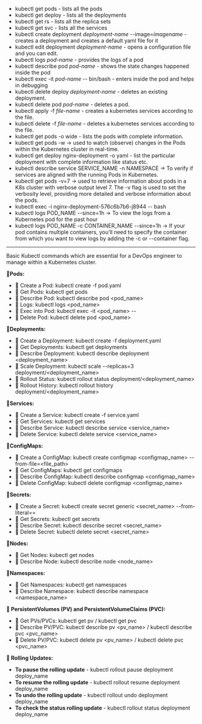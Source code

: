 - kubectl get pods - lists all the pods
- kubectl get deploy - lists all the deployments
- kubectl get rs - lists all the replica sets
- kubectl get svc - lists all the services
- kubectl create deployment *deployment-name* --image=*imagename* - creates a deployment and creates a default yaml file for it
- kubectl edit deployment *deployment-name* - opens a configuration file and you can edit.
- kubectl logs *pod-name* -  provides the logs of a pod
- kubectl describe pod *pod-name* - shows the state changes happened inside the pod
- kubectl exec -it *pod-name* -- bin/bash - enters inside the pod and helps in debugging
- kubectl delete deploy *deployment-name* - deletes an existing deployment.
- kubectl delete pod *pod-name* - deletes a pod.
- kubectl apply -f *file-name* - creates a kubernetes services according to the file.
- kubectl delete -f *file-name* - deletes a kubernetes services according to the file.
- kubectl get pods -o wide - lists the pods with complete information.
- kubectl get pods -w   -> used to watch (observe) changes in the Pods within the Kubernetes cluster in real-time.
- kubectl get deploy nginx-deployment -o yaml - list the particular deployment with complete information like status etc.
- kubectl describe service SERVICE_NAME -n NAMESPACE -> To verify if services are aligned with the running Pods in Kubernetes.
- kubectl get pods -v=7  -> used to retrieve information about pods in a K8s cluster with verbose output level 7. The -v flag is used to set the verbosity level, providing more detailed and verbose information about the pods.
- kubectl exec -i nginx-deployment-576c6b7b6-j8944 -- bash
- kubectl logs POD_NAME --since=1h  -> To view the logs from a Kubernetes pod for the past hour
-  kubectl logs POD_NAME -c CONTAINER_NAME --since=1h -> If your pod contains multiple containers, you'll need to specify the container from which you want to view logs by adding the -c or --container flag.

**********************************************************************************************************************************************************************************************************************

Basic Kubectl commands which are essential for a DevOps engineer to manage within a Kubernetes cluster.

**💠Pods:**

- 🔸 Create a Pod: kubectl create -f pod.yaml
- 🔸 Get Pods: kubectl get pods
- 🔸 Describe Pod: kubectl describe pod <pod_name>
- 🔸 Logs: kubectl logs <pod_name>
- 🔸 Exec into Pod: kubectl exec -it <pod_name> -- <command>
- 🔸 Delete Pod: kubectl delete pod <pod_name>

**💠Deployments:**

- 🔸 Create a Deployment: kubectl create -f deployment.yaml
- 🔸 Get Deployments: kubectl get deployments
- 🔸 Describe Deployment: kubectl describe deployment <deployment_name>
- 🔸 Scale Deployment: kubectl scale --replicas=3 deployment/<deployment_name>
- 🔸 Rollout Status: kubectl rollout status deployment/<deployment_name>
- 🔸 Rollout History: kubectl rollout history deployment/<deployment_name>

**💠Services:**

- 🔸 Create a Service: kubectl create -f service.yaml
- 🔸 Get Services: kubectl get services
- 🔸 Describe Service: kubectl describe service <service_name>
- 🔸 Delete Service: kubectl delete service <service_name>

**💠ConfigMaps:**

- 🔸 Create a ConfigMap: kubectl create configmap <configmap_name> --from-file=<file_path>
- 🔸 Get ConfigMaps: kubectl get configmaps
- 🔸 Describe ConfigMap: kubectl describe configmap <configmap_name>
- 🔸 Delete ConfigMap: kubectl delete configmap <configmap_name>

**💠Secrets:**

- 🔸 Create a Secret: kubectl create secret generic <secret_name> --from-literal=<key>=<value>
- 🔸 Get Secrets: kubectl get secrets
- 🔸 Describe Secret: kubectl describe secret <secret_name>
- 🔸 Delete Secret: kubectl delete secret <secret_name>

**💠Nodes:**

- 🔸 Get Nodes: kubectl get nodes
- 🔸 Describe Node: kubectl describe node <node_name>

**💠Namespaces:**

- 🔸 Get Namespaces: kubectl get namespaces
- 🔸 Describe Namespace: kubectl describe namespace <namespace_name>

**💠 PersistentVolumes (PV) and PersistentVolumeClaims (PVC):**

- 🔸 Get PVs/PVCs: kubectl get pv / kubectl get pvc
- 🔸 Describe PV/PVC: kubectl describe pv <pv_name> / kubectl describe pvc <pvc_name>
- 🔸 Delete PV/PVC: kubectl delete pv <pv_name> / kubectl delete pvc <pvc_name>

**💠 Rolling Updates:**

- **To pause the rolling update** - kubectl rollout pause deployment deploy_name
- **To resume the rolling update** - kubectl rollout resume deployment deploy_name
- **To undo the rolling update** - kubectl rollout undo deployment deploy_name
- **To check the status rolling update** - kubectl rollout status deployment deploy_name
